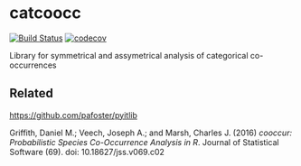# catcoocc

[![Build Status](https://travis-ci.org/tresoldi/catcoocc.svg?branch=master)](https://travis-ci.org/tresoldi/catcoocc)
[![codecov](https://codecov.io/gh/tresoldi/catcoocc/branch/master/graph/badge.svg)](https://codecov.io/gh/tresoldi/catcoocc)


Library for symmetrical and assymetrical analysis of categorical co-occurrences

## Related

https://github.com/pafoster/pyitlib

Griffith, Daniel M.; Veech, Joseph A.; and Marsh, Charles J. (2016)
*cooccur: Probabilistic Species Co-Occurrence Analysis in R*. Journal
of Statistical Software (69). doi: 10.18627/jss.v069.c02
